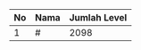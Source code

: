| No | Nama            | Jumlah Level |
|----|-----------------|--------------|
| 1  | #    |    2098        |
